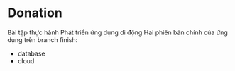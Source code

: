 # Donation
Bài tập thực hành Phát triển ứng dụng di động
Hai phiên bản chính của ứng dụng trên branch finish:
- database
- cloud
